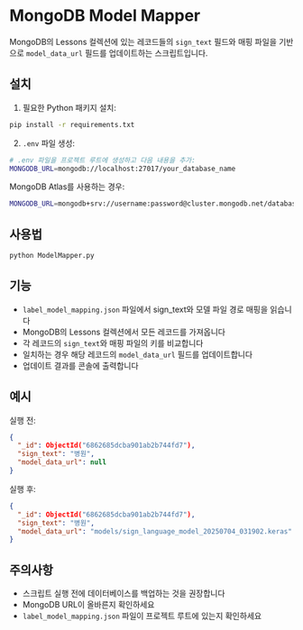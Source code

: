 # MongoDB Model Mapper

MongoDB의 Lessons 컬렉션에 있는 레코드들의 `sign_text` 필드와 매핑 파일을 기반으로 `model_data_url` 필드를 업데이트하는 스크립트입니다.

## 설치

1. 필요한 Python 패키지 설치:
```bash
pip install -r requirements.txt
```

2. `.env` 파일 생성:
```bash
# .env 파일을 프로젝트 루트에 생성하고 다음 내용을 추가:
MONGODB_URL=mongodb://localhost:27017/your_database_name
```

MongoDB Atlas를 사용하는 경우:
```bash
MONGODB_URL=mongodb+srv://username:password@cluster.mongodb.net/database_name
```

## 사용법

```bash
python ModelMapper.py
```

## 기능

- `label_model_mapping.json` 파일에서 sign_text와 모델 파일 경로 매핑을 읽습니다
- MongoDB의 Lessons 컬렉션에서 모든 레코드를 가져옵니다
- 각 레코드의 `sign_text`와 매핑 파일의 키를 비교합니다
- 일치하는 경우 해당 레코드의 `model_data_url` 필드를 업데이트합니다
- 업데이트 결과를 콘솔에 출력합니다

## 예시

실행 전:
```json
{
  "_id": ObjectId("6862685dcba901ab2b744fd7"),
  "sign_text": "병원",
  "model_data_url": null
}
```

실행 후:
```json
{
  "_id": ObjectId("6862685dcba901ab2b744fd7"),
  "sign_text": "병원",
  "model_data_url": "models/sign_language_model_20250704_031902.keras"
}
```

## 주의사항

- 스크립트 실행 전에 데이터베이스를 백업하는 것을 권장합니다
- MongoDB URL이 올바른지 확인하세요
- `label_model_mapping.json` 파일이 프로젝트 루트에 있는지 확인하세요 